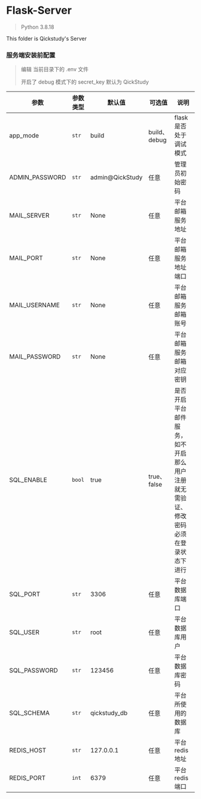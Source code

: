# Flask-Server

> Python 3.8.18

This folder is Qickstudy's Server

### 服务端安装前配置

> 编辑 当前目录下的 .env 文件
> 
> 开启了 debug 模式下的 secret_key 默认为 QickStudy


| 参数 | 参数类型 | 默认值 | 可选值 | 说明 |
| ---- | --------| ------ | ------| ---- |
| app_mode       | `str` | build | build、debug |flask是否处于调试模式 |
| ADMIN_PASSWORD | `str` | admin@QickStudy | 任意 | 管理员初始密码 |
| MAIL_SERVER    | `str` | None | 任意 | 平台邮箱服务地址 |
| MAIL_PORT      | `str` | None | 任意 | 平台邮箱服务地址端口 |
| MAIL_USERNAME  | `str` | None | 任意 | 平台邮箱服务邮箱账号 |
| MAIL_PASSWORD  | `str` | None | 任意 | 平台邮箱服务邮箱对应密钥 |
| SQL_ENABLE     | `bool` | true | true、false | 是否开启平台邮件服务，如不开启那么用户注册就无需验证、修改密码必须在登录状态下进行|
| SQL_PORT       | `str` | 3306 | 任意 | 平台数据库端口 |
| SQL_USER       | `str` | root | 任意 | 平台数据库用户 |
| SQL_PASSWORD   | `str` | 123456|任意 | 平台数据库密码 |
| SQL_SCHEMA     | `str` | qickstudy_db | 任意 | 平台所使用的数据库 |
| REDIS_HOST     | `str` | 127.0.0.1| 任意 | 平台redis地址 |
| REDIS_PORT     | `int` | 6379 | 任意 | 平台redis端口 |
